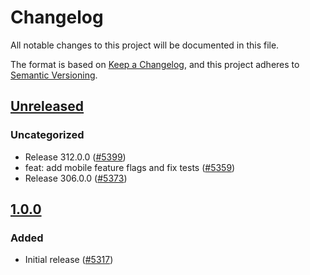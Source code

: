# Changelog

All notable changes to this project will be documented in this file.

The format is based on [Keep a Changelog](https://keepachangelog.com/en/1.0.0/),
and this project adheres to [Semantic Versioning](https://semver.org/spec/v2.0.0.html).

## [Unreleased]

### Uncategorized

- Release 312.0.0 ([#5399](https://github.com/MetaMask/core.git/pull/5399))
- feat: add mobile feature flags and fix tests ([#5359](https://github.com/MetaMask/core.git/pull/5359))
- Release 306.0.0 ([#5373](https://github.com/MetaMask/core.git/pull/5373))

## [1.0.0]

### Added

- Initial release ([#5317](https://github.com/MetaMask/core/pull/5317))

[Unreleased]: https://github.com/MetaMask/core.git/compare/@metamask/bridge-controller@1.0.0...HEAD
[1.0.0]: https://github.com/MetaMask/core.git/releases/tag/@metamask/bridge-controller@1.0.0
